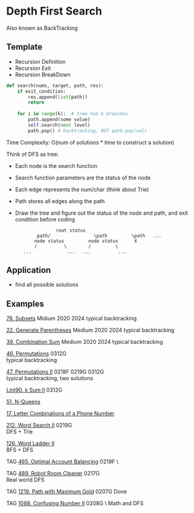 # Depth First Search

Also known as BackTracking

## Template

* Recursion Definition
* Recursion Exit
* Recursion BreakDown

```python
def search(nums, target, path, res):
    if exit_condition:
        res.append(list(path))
        return
    
    for i in range(k):  # tree has k branches
        path.append(some value)
        self.search(next level)
        path.pop() # backtracking, NOT path.pop(val)
```
Time Complexity: O(num of solutions * time to construct a solution)

Think of DFS as tree:
   * Each node is the search function
   * Search function parameters are the status of the node
   * Each edge represents the num/char (think about Trie)
   * Path stores all edges along the path
   * Draw the tree and figure out the status of the node and path, and exit condition before coding

                        root status
                 path/                \path         \path   ...
                node status         node status      X
                /          \        /         \
            ...             ...   ...          ...

## Application

* find all possible solutions


## Examples

[78. Subsets](https://leetcode.com/problems/subsets/)
Midium 2020 2024
typical backtracking

[22. Generate Parentheses](https://leetcode.com/problems/generate-parentheses/)
Medium 2020 2024
typical backtracking

[39. Combination Sum](https://leetcode.com/problems/combination-sum/)
Medium 2020 2024
typical backtracking

[46. Permutations](https://leetcode.com/problems/permutations/)
0312G\
typical backtracking

[47. Permutations II](https://leetcode.com/problems/permutations-ii/)
0218F 0219G 0312G\
typical backtracking, two solutions

[Lint90. k Sum II](https://www.lintcode.com/problem/k-sum-ii/description)
0312G

[51. N-Queens](https://leetcode.com/problems/n-queens/)

[17. Letter Combinations of a Phone Number](https://leetcode.com/problems/letter-combinations-of-a-phone-number/)

[212. Word Search II](https://leetcode.com/problems/word-search-ii/)
0219G \
DFS + Trie

[126. Word Ladder II](https://leetcode.com/problems/word-ladder-ii/)
\
BFS + DFS

TAG
[465. Optimal Account Balancing](https://leetcode.com/problems/optimal-account-balancing/)
0219F \

TAG
[489. Robot Room Cleaner](https://leetcode.com/problems/robot-room-cleaner/)
0217G \
Real world DFS

TAG
[1219. Path with Maximum Gold](https://leetcode.com/problems/path-with-maximum-gold/)
0207G Done

TAG
[1088. Confusing Number II](https://leetcode.com/problems/confusing-number-ii/)
0208G \ 
Math and DFS